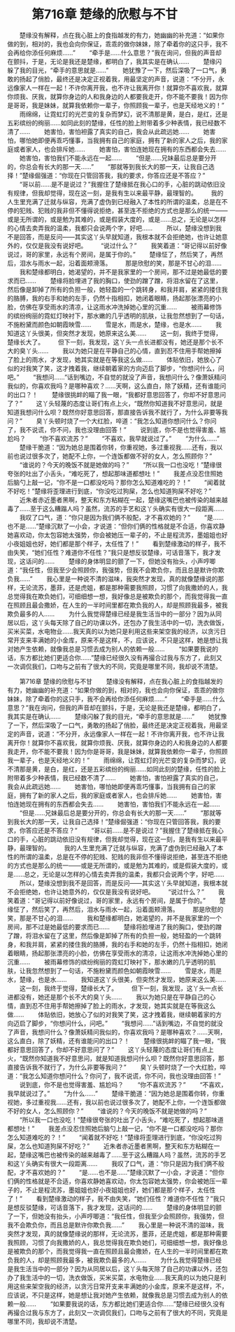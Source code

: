 # 　　第716章 楚缘的欣慰与不甘
　　楚缘没有解释，点在我心脏上的食指越发的有力，她幽幽的补充道：“如果你做的到，相对的，我也会向你保证，乖乖的做你妹妹，除了牵着你的这只手，我不会再给你添任何麻烦……”
　　“牵手是……什么意思？”我在询问，但我的声音却在颤抖，于是，无论是我还是楚缘，都明白了，我其实是在确认……
　　楚缘闪躲了我的目光，“牵手的意思就是……”
　　她犹豫了一下，然后深吸了一口气，勇敢的扬起了俏脸，最终还是决定正视着我，用最坚定的声音，说道：“不分开，永远像家人一样在一起！不许你离开我，也不许让我离开你！就算你不喜欢我，就算你烦我、厌我，就算你身边的人和我身边的人都要我走开，你不能不要我！因为你是哥哥，我是妹妹，就算我依赖你一辈子，你照顾我一辈子，也是天经地义的！”
　　雨绵绵，让霓虹灯的光芒变的复杂而梦幻，说不清那是黄，是白，是红，还是五彩缤纷的绚丽……如同此刻的楚缘，任性的脸上附带着多少种表情，我已经数不清了……
　　她害怕，害怕袒露了真实的自己，我会从此疏远她……
　　她害怕，哪怕她即便再乖巧懂事，当我拥有自己的家庭，拥有了新的家人之后，我的家庭或者家人，也会排斥她……
　　她害怕，害怕连她现在拥有的东西都会失去……
　　她害怕，害怕我们不能永远在一起……
　　“但是……兄妹最后总是要分开的，你总会有长大的那一天……”
　　“那就等到我长大的那一天，让我自己选择！”楚缘倔强道：“你现在只管回答我，我的要求，你答应还是不答应？”
　　“哥以前……是不是说过？”我握住了楚缘抵在我心口的手，心脏的跳动依旧没有规律，但我却觉得，现在这一刻，是我有生以来最平静，最理智的。
　　我的人生里充满了迁就与纵容，充满了虚伪到已经融入了本性的所谓的温柔，总是在不停的犯贱、犯贱的我非但不懂得说拒绝，甚至连不拒绝的方式也是那么的统一——或是无所谓的，或是勉为其难的，或是假装大度的，或是……总之，无论是以怎样的心情去卖弄我的温柔，我都只会说两个字，好吧……
　　所以，楚缘没想到我不是回答，而是反问——其实这丫头早就知道，我根本就不会拒绝她，也许让她意外的，仅仅是我没有说好吧。
　　“说过什么？”
　　我笑着道：“哥记得以前好像说过，哥的家里，永远有个房间，是属于你的。”
　　楚缘怔了，然后笑了，再然后，泪水与雨水一起，沿着面颊滑落。
　　那是欣慰的笑，那是不甘心的泪……
　　我和楚缘都明白，她渴望的，并不是我家里的一个房间，那不过是她最低的要求而已……
　　楚缘将脸埋进了我的胸口，使劲的蹭了蹭，将泪水留在了这里，然后像是卸掉了所有的负担一般，她轻盈的一个跳转身，和我并肩，紧紧的搂住我的胳膊，我的右手和她的左手，仍然十指相扣，她闭着眼睛，扬起那张漂亮的小脸，仿佛在享受雨水的清凉，让这雨水冲洗掉她心里的沉重……
　　被雨幕修饰的缤纷绚丽的霓虹灯映衬下，那水嫩的几乎透明的肌肤，让我忽然想到了一句话，不施粉黛而颜色如朝霞映雪……
　　雪是水，雨是水，楚缘，也是水……
　　我知道这丫头很美，但突然才发现，她原来这么美……
　　这一刻，我终于觉得，楚缘长大了。
　　但下一刻，我发现，这丫头一点长进都没有，她还是那个长不大的臭丫头……
　　我以为她只是在平静自己的心情，直到忍不住用手帮她擦掉了脸上的雨水，才发现，她其实就是在等我这么做……
　　体贴依旧，她放心了似的对我笑了笑，这才拽着我，继续朝着家的方向迈启了脚步，“你想问什么，问吧。”
　　“我想问……”话到嘴边，不自觉的就没了声音，我想问什么？像萧妖精问我似的，你喜欢我吗？是哪种喜欢？……天啊，这么直白，除了妖精，还有谁能问的出口？！
　　楚缘很挑衅的瞄了我一眼，“我都好意思回答了，你却不好意思问了？”
　　这丫头轻蔑的态度让哥们有点上火，“既然你知道我不好意思问，就是知道我想问什么呗？既然你好意思回答，那直接告诉我不就行了，为什么非要等我问？”
　　臭丫头顿时烧了一个大红脸，啐道：“我怎么知道你想问什么？你问了，我不说谎，你不问，我也没理由回答！”
　　说到底，你不是也觉得害羞、尴尬吗？
　　“你不喜欢流苏？”
　　“不喜欢，我早就说过了。”
　　“为什么……”
　　楚缘干脆道：“因为她总是围着你转，你重视她，多过重视我……还有，我以前也说过很多次了，她配不上你，一个连饭都做不好的女人，怎么照顾你？”
　　“谁说的？今天的晚饭不就是她做的吗？”
　　“所以我一口也没吃！”楚缘很夸张的吐出了小舌头，“难吃死了，想起那味道都想吐！”
　　我差点没忍住照她后脑勺上敲一记，“你不是一口都没吃吗？那你怎么知道难吃的？！”
　　“闻着就不好吃！”楚缘将歪理进行到底，“你没吃过狗屎，怎么也知道狗屎不好吃？”
　　近朱者赤近墨者黑啊，整天和东方粘糊在一起，楚缘这嘴巴也被传染的越来越毒了……至于这么糟蹋人吗？虽然，流苏的手艺和这丫头确实有很大一段距离……
　　我叹了口气，道：“你只是因为我们俩不般配，才不喜欢她的？”
　　“是……也不是……”楚缘沉默了一小会，才说道：“但你们俩的性格就是不合适，你喜欢静她喜欢动，你太包容她太强势，你会被她压一辈子的，不止是程流苏，墨姐姐也好小夜姐姐也好，她们都是那个样子，太任性了！”
　　看到楚缘激动的样子，我不由失笑，“她们任性？难道你不任性？”我只是想反驳楚缘，可话音落下，我才发现，这话问的……
　　楚缘的身体明显的颤了一下，但她没有抬头，小声哼唧道：“我任性，但我至少会照顾你，我强势，但我不会欺负你，而且总是默许你欺负我……”
　　我心里是一种说不清的滋味，我突然才发现，真的就像楚缘说的那样，无论流苏，墨菲，还是虎姐，都是那种需要我照顾，习惯了向我撒娇的人，我总觉得我在欺负她们，可细细想一想，我好像总是被欺负的那个，而我觉得我一直在照顾且最会撒娇，在人生的一半时间里都在欺负我的人，却是照顾我最多，被我欺负最多的人……
　　为什么我觉得楚缘已经是我生活当中的一部分？因为从同居以后，这丫头每天除了自己的功课以外，还包办了我生活中的一切，洗衣做饭，买米买菜，水电物业……我天真的以为她只是利用这些来架空我的经济，以贪污日常开支来丰满她的小金库，原来不是这样，不，应该说，不只是这样，她是想让我对她产生依赖，就像我总是习惯去成为别人的依赖一般……
　　“如果要我说的话，东方都比她们更适合你……”楚缘已经很久没有再撮合过我与东方了，此刻又一次调侃我们，口吻与之前有了很大的不同，究竟是哪里不同，我却说不清楚。

　　第716章 楚缘的欣慰与不甘
　　楚缘没有解释，点在我心脏上的食指越发的有力，她幽幽的补充道：“如果你做的到，相对的，我也会向你保证，乖乖的做你妹妹，除了牵着你的这只手，我不会再给你添任何麻烦……”
　　“牵手是……什么意思？”我在询问，但我的声音却在颤抖，于是，无论是我还是楚缘，都明白了，我其实是在确认……
　　楚缘闪躲了我的目光，“牵手的意思就是……”
　　她犹豫了一下，然后深吸了一口气，勇敢的扬起了俏脸，最终还是决定正视着我，用最坚定的声音，说道：“不分开，永远像家人一样在一起！不许你离开我，也不许让我离开你！就算你不喜欢我，就算你烦我、厌我，就算你身边的人和我身边的人都要我走开，你不能不要我！因为你是哥哥，我是妹妹，就算我依赖你一辈子，你照顾我一辈子，也是天经地义的！”
　　雨绵绵，让霓虹灯的光芒变的复杂而梦幻，说不清那是黄，是白，是红，还是五彩缤纷的绚丽……如同此刻的楚缘，任性的脸上附带着多少种表情，我已经数不清了……
　　她害怕，害怕袒露了真实的自己，我会从此疏远她……
　　她害怕，哪怕她即便再乖巧懂事，当我拥有自己的家庭，拥有了新的家人之后，我的家庭或者家人，也会排斥她……
　　她害怕，害怕连她现在拥有的东西都会失去……
　　她害怕，害怕我们不能永远在一起……
　　“但是……兄妹最后总是要分开的，你总会有长大的那一天……”
　　“那就等到我长大的那一天，让我自己选择！”楚缘倔强道：“你现在只管回答我，我的要求，你答应还是不答应？”
　　“哥以前……是不是说过？”我握住了楚缘抵在我心口的手，心脏的跳动依旧没有规律，但我却觉得，现在这一刻，是我有生以来最平静，最理智的。
　　我的人生里充满了迁就与纵容，充满了虚伪到已经融入了本性的所谓的温柔，总是在不停的犯贱、犯贱的我非但不懂得说拒绝，甚至连不拒绝的方式也是那么的统一——或是无所谓的，或是勉为其难的，或是假装大度的，或是……总之，无论是以怎样的心情去卖弄我的温柔，我都只会说两个字，好吧……
　　所以，楚缘没想到我不是回答，而是反问——其实这丫头早就知道，我根本就不会拒绝她，也许让她意外的，仅仅是我没有说好吧。
　　“说过什么？”
　　我笑着道：“哥记得以前好像说过，哥的家里，永远有个房间，是属于你的。”
　　楚缘怔了，然后笑了，再然后，泪水与雨水一起，沿着面颊滑落。
　　那是欣慰的笑，那是不甘心的泪……
　　我和楚缘都明白，她渴望的，并不是我家里的一个房间，那不过是她最低的要求而已……
　　楚缘将脸埋进了我的胸口，使劲的蹭了蹭，将泪水留在了这里，然后像是卸掉了所有的负担一般，她轻盈的一个跳转身，和我并肩，紧紧的搂住我的胳膊，我的右手和她的左手，仍然十指相扣，她闭着眼睛，扬起那张漂亮的小脸，仿佛在享受雨水的清凉，让这雨水冲洗掉她心里的沉重……
　　被雨幕修饰的缤纷绚丽的霓虹灯映衬下，那水嫩的几乎透明的肌肤，让我忽然想到了一句话，不施粉黛而颜色如朝霞映雪……
　　雪是水，雨是水，楚缘，也是水……
　　我知道这丫头很美，但突然才发现，她原来这么美……
　　这一刻，我终于觉得，楚缘长大了。
　　但下一刻，我发现，这丫头一点长进都没有，她还是那个长不大的臭丫头……
　　我以为她只是在平静自己的心情，直到忍不住用手帮她擦掉了脸上的雨水，才发现，她其实就是在等我这么做……
　　体贴依旧，她放心了似的对我笑了笑，这才拽着我，继续朝着家的方向迈启了脚步，“你想问什么，问吧。”
　　“我想问……”话到嘴边，不自觉的就没了声音，我想问什么？像萧妖精问我似的，你喜欢我吗？是哪种喜欢？……天啊，这么直白，除了妖精，还有谁能问的出口？！
　　楚缘很挑衅的瞄了我一眼，“我都好意思回答了，你却不好意思问了？”
　　这丫头轻蔑的态度让哥们有点上火，“既然你知道我不好意思问，就是知道我想问什么呗？既然你好意思回答，那直接告诉我不就行了，为什么非要等我问？”
　　臭丫头顿时烧了一个大红脸，啐道：“我怎么知道你想问什么？你问了，我不说谎，你不问，我也没理由回答！”
　　说到底，你不是也觉得害羞、尴尬吗？
　　“你不喜欢流苏？”
　　“不喜欢，我早就说过了。”
　　“为什么……”
　　楚缘干脆道：“因为她总是围着你转，你重视她，多过重视我……还有，我以前也说过很多次了，她配不上你，一个连饭都做不好的女人，怎么照顾你？”
　　“谁说的？今天的晚饭不就是她做的吗？”
　　“所以我一口也没吃！”楚缘很夸张的吐出了小舌头，“难吃死了，想起那味道都想吐！”
　　我差点没忍住照她后脑勺上敲一记，“你不是一口都没吃吗？那你怎么知道难吃的？！”
　　“闻着就不好吃！”楚缘将歪理进行到底，“你没吃过狗屎，怎么也知道狗屎不好吃？”
　　近朱者赤近墨者黑啊，整天和东方粘糊在一起，楚缘这嘴巴也被传染的越来越毒了……至于这么糟蹋人吗？虽然，流苏的手艺和这丫头确实有很大一段距离……
　　我叹了口气，道：“你只是因为我们俩不般配，才不喜欢她的？”
　　“是……也不是……”楚缘沉默了一小会，才说道：“但你们俩的性格就是不合适，你喜欢静她喜欢动，你太包容她太强势，你会被她压一辈子的，不止是程流苏，墨姐姐也好小夜姐姐也好，她们都是那个样子，太任性了！”
　　看到楚缘激动的样子，我不由失笑，“她们任性？难道你不任性？”我只是想反驳楚缘，可话音落下，我才发现，这话问的……
　　楚缘的身体明显的颤了一下，但她没有抬头，小声哼唧道：“我任性，但我至少会照顾你，我强势，但我不会欺负你，而且总是默许你欺负我……”
　　我心里是一种说不清的滋味，我突然才发现，真的就像楚缘说的那样，无论流苏，墨菲，还是虎姐，都是那种需要我照顾，习惯了向我撒娇的人，我总觉得我在欺负她们，可细细想一想，我好像总是被欺负的那个，而我觉得我一直在照顾且最会撒娇，在人生的一半时间里都在欺负我的人，却是照顾我最多，被我欺负最多的人……
　　为什么我觉得楚缘已经是我生活当中的一部分？因为从同居以后，这丫头每天除了自己的功课以外，还包办了我生活中的一切，洗衣做饭，买米买菜，水电物业……我天真的以为她只是利用这些来架空我的经济，以贪污日常开支来丰满她的小金库，原来不是这样，不，应该说，不只是这样，她是想让我对她产生依赖，就像我总是习惯去成为别人的依赖一般……
　　“如果要我说的话，东方都比她们更适合你……”楚缘已经很久没有再撮合过我与东方了，此刻又一次调侃我们，口吻与之前有了很大的不同，究竟是哪里不同，我却说不清楚。
